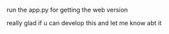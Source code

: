 run the app.py for getting the web version

really glad if u can develop this and let me know abt it
